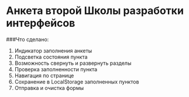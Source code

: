 # Анкета второй Школы разработки интерфейсов

###Что сделано:
1. Индикатор заполнения анкеты
2. Подсветка состояния пункта
3. Возможность свернуть и развернуть разделы
4. Проверка заполненности пункта
5. Навигация по странице
6. Сохранение в LocalStorage заполненных пунктов
7. Отправка и очистка формы